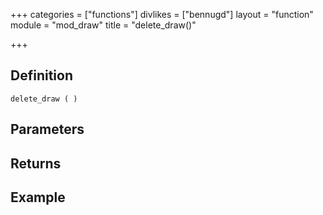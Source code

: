 +++
categories = ["functions"]
divlikes = ["bennugd"]
layout = "function"
module = "mod_draw"
title = "delete_draw()"

+++

## Definition

    delete_draw ( )

## Parameters

## Returns

## Example
